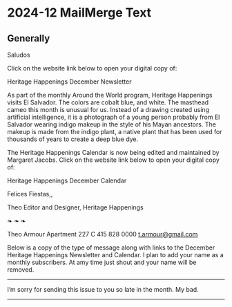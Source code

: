 # 2024-12 MailMerge Text


## Generally

Saludos <first>

Click on the website link below to open your digital copy of:

Heritage Happenings December Newsletter

As part of the monthly Around the World program, Heritage Happenings visits El Salvador. The colors are cobalt blue, and white. The masthead cameo this month is unusual for us. Instead of a drawing created using artificial intelligence, it is a photograph of a young person probably from El Salvador wearing indigo makeup in the style of his Mayan ancestors. The makeup is made from the indigo plant, a native plant that has been used for thousands of years to create a deep blue dye.

The Heritage Happenings Calendar is now being edited and maintained by Margaret Jacobs. Click on the website link below to open your digital copy of:

Heritage Happenings December Calendar

Felices Fiestas,,

Theo
Editor and Designer, Heritage Happenings

❧ ❧ ❧

Theo Armour
Apartment 227 C
415 828 0000
t.armour@gmail.com

Below is a copy of the type of message along with links to the December Heritage Happenings Newsletter and Calendar. I plan to add your name as a monthly subscribers. At amy time just shout and your name will be removed.

***

I’m sorry for sending this issue to you so late in the month. My bad.

***


